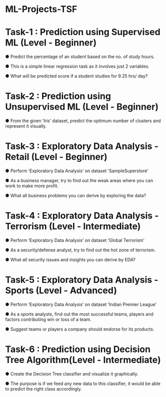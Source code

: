 # ML-Projects-TSF

# Task-1 : Prediction using Supervised ML (Level - Beginner)

● Predict the percentage of an student based on the no. of study hours.

● This is a simple linear regression task as it involves just 2 variables.

● What will be predicted score if a student studies for 9.25 hrs/ day?

# Task-2 : Prediction using Unsupervised ML (Level - Beginner)

● From the given ‘Iris’ dataset, predict the optimum number of clusters
  and represent it visually.

# Task-3 : Exploratory Data Analysis - Retail (Level - Beginner)

● Perform ‘Exploratory Data Analysis’ on dataset ‘SampleSuperstore’

● As a business manager, try to find out the weak areas where you can
  work to make more profit.
  
● What all business problems you can derive by exploring the data?

# Task-4 : Exploratory Data Analysis - Terrorism (Level - Intermediate)

● Perform ‘Exploratory Data Analysis’ on dataset ‘Global Terrorism’

● As a security/defense analyst, try to find out the hot zone of terrorism.

● What all security issues and insights you can derive by EDA?

# Task-5 : Exploratory Data Analysis - Sports (Level - Advanced)

● Perform ‘Exploratory Data Analysis’ on dataset ‘Indian Premier League’

● As a sports analysts, find out the most successful teams, players and factors
  contributing win or loss of a team.
  
● Suggest teams or players a company should endorse for its products.

# Task-6 : Prediction using Decision Tree Algorithm(Level - Intermediate)

● Create the Decision Tree classifier and visualize it graphically.

● The purpose is if we feed any new data to this classifier, it would be able to
  predict the right class accordingly.
